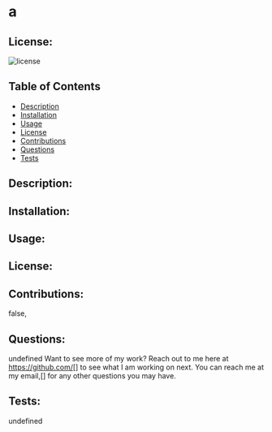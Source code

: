 # a

## License:

![license](https://img.shields.io/badge/license--blue.svg)

## Table of Contents

- [Description](#description)
- [Installation](#installation)
- [Usage](#usage)
- [License](#license)
- [Contributions](#contributions)
- [Questions](#questions)
- [Tests](#tests)

## Description:



## Installation:



## Usage:



## License:



## Contributions:

false, 

## Questions:

undefined
    Want to see more of my work? Reach out to me here at https://github.com/[] to see what I am working on next.
    You can reach me at my email,[] for any other questions you may have.

## Tests:

undefined 